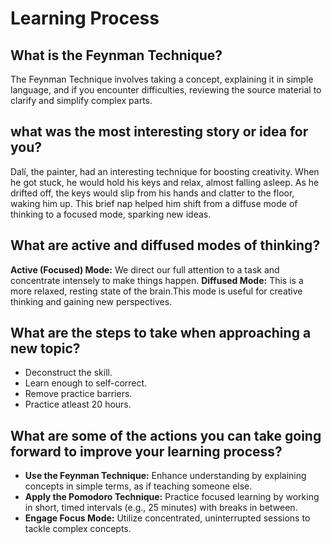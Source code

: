 # Learning Process

## What is the Feynman Technique?

The Feynman Technique involves taking a concept, explaining it in simple language, and if you encounter difficulties, reviewing the source material to clarify and simplify complex parts.


## what was the most interesting story or idea for you?
Dalí, the painter, had an interesting technique for boosting creativity. When he got stuck, he would hold his keys and relax, almost falling asleep. As he drifted off, the keys would slip from his hands and clatter to the floor, waking him up. This brief nap helped him shift from a diffuse mode of thinking to a focused mode, sparking new ideas.

## What are active and diffused modes of thinking?

**Active (Focused) Mode:** We direct our full attention to a task and concentrate intensely to make things happen. 
**Diffused Mode:**  This is a more relaxed, resting state of the brain.This mode is useful for creative thinking and gaining new perspectives.
 
##  What are the steps to take when approaching a new topic?
* Deconstruct the skill.
* Learn enough to self-correct.
* Remove practice barriers.
* Practice atleast 20 hours.

## What are some of the actions you can take going forward to improve your learning process?
* **Use the Feynman Technique:** Enhance understanding by explaining concepts in simple terms, as if teaching someone else.
* **Apply the Pomodoro Technique:** Practice focused learning by working in short, timed intervals (e.g., 25 minutes) with breaks in between.
* **Engage Focus Mode:** Utilize concentrated, uninterrupted sessions to tackle complex concepts.
